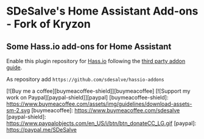 # SDeSalve's Home Assistant Add-ons - Fork of Kryzon

## Some Hass.io add-ons for Home Assistant


Enable this plugin repository for [Hass.io](https://home-assistant.io/hassio/) following the [third party addon guide](https://home-assistant.io/hassio/installing_third_party_addons/). 

As repository add `https://github.com/sdesalve/hassio-addons`


[![Buy me a coffee][buymeacoffee-shield]][buymeacoffee] [![Support my work on Paypal][paypal-shield]][paypal]
[buymeacoffee-shield]: https://www.buymeacoffee.com/assets/img/guidelines/download-assets-sm-2.svg
[buymeacoffee]: https://www.buymeacoffee.com/sdesalve
[paypal-shield]: https://www.paypalobjects.com/en_US/i/btn/btn_donateCC_LG.gif
[paypal]: https://paypal.me/SDeSalve
